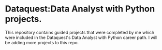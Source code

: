 # Dataquest:Data Analyst with Python projects.

This repository contains guided projects that were completed by me which were included in the Dataquest's Data Analyst with Python career path. I will be adding more projects to this repo.
